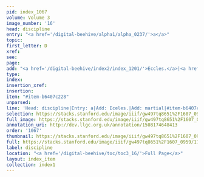 ```yaml
---
pid: index_1067
volume: Volume 3
image_number: '16'
head: discipline
entry: "<a href='/digital-beehive/alpha1/alpha_0237/'>a</a>"
topic: 
first_letter: D
xref: 
see: 
page: 
add: "<a href='/digital-beehive/index2/index_1201/'>Eccles.</a>|<a href='/digital-beehive/index3/index_2435/'>martial</a>"
type: 
index: 
insertion_xref: 
insertion: 
item: "#item-b6407c228"
unparsed: 
line: 'Head: discipline|Entry: a|Add: Eceles.|Add: martial|#item-b6407c228'
selection: https://stacks.stanford.edu/image/iiif/gw497tq8651%2F1607_0959/1783,3156,707,244/full/0/default.jpg
full_image: https://stacks.stanford.edu/image/iiif/gw497tq8651%2F1607_0959/full/full/0/default.jpg
annotation_uri: http://dev.llgc.org.uk/annotation/1508174648413
order: '1067'
thumbnail: https://stacks.stanford.edu/image/iiif/gw497tq8651%2F1607_0959/1783,3156,707,244/150,/0/default.jpg
full: https://stacks.stanford.edu/image/iiif/gw497tq8651%2F1607_0959/1783,3156,707,244/full/0/default.jpg
label: discipline
location: "<a href='/digital-beehive/toc/toc3_16/'>Full Page</a>"
layout: index_item
collection: index1
---
```

